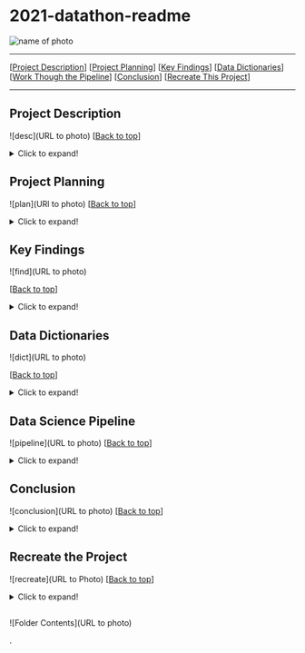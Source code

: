 # 2021-datathon-readme
<a name="top"></a>
![name of photo](url_to_photo)

***
[[Project Description](#project_description)]
[[Project Planning](#planning)]
[[Key Findings](#findings)]
[[Data Dictionaries](#dictionary)]
[[Work Though the Pipeline](#pipeline)]
[[Conclusion](#conclusion)]
[[Recreate This Project](#recreate)]
___


## <a name="project_description"></a> Project Description
![desc](URL to photo)
[[Back to top](#top)]

<details>
  <summary>Click to expand!</summary>

### Description
- Using the SAWS data set we minimized it to only include the medical center zip code (78229). We will be using this focused SAWS data and using it in conjunction with the COSA Medical Center Air/Weather/Flood/Sound data set to see how the these affects water consumption in the area as well as one another. We will also be doing individual analysis on each data set. For the SAWS data set we aim to find the consumption based on the residential water consumption through the year. For the COSA Air Quality we want to see the quality throughout the days and weeks.

### Goals
- Find out if there is a link between air quality and water consumption in the medical center
- See if the air quality sensor is beneficial to SA.
- See water consumption use time analysis.
- Find peak water consumption times (so in the future what can the city do to combat the peak)
- Find peak poor air quality times/days (so in the future what can the city do to combat the peak)

</details>
    
    
## <a name="planning"></a> Project Planning
![plan](URl to photo)
[[Back to top](#top)]

<details>
  <summary>Click to expand!</summary>

### Projet Outline:
    
- Acquisiton of data
- Prepare and clean data with python - Jupyter Labs
    - Drop
    - Rename
    - Create
    - Dummies
    - Etc.
- Explore data:
    - What are the features?
    - Null values:
        - Are the fixable or should they just be deleted.
    - Categorical or continuous values.
    - Make graphs that show:
        - At least 2.
- Run statistical analysis:
    - At least 2.
        
### Hypothesis/Questions
- There is a relationship between sound and air quality (louder sound - construction, traffic, etc)
- The hotter it is the more water consumption there is.
- What is water consumption like during storms vs sunny days?
- Are there spikes in air quality at certain times or days?
- Is air quality and water consumption worse on the weekends?
- How is the air quality after it floods?
- What type of weather has the best air quality?
- As air quality gets worse water consumption goes up.
- Does air quality influence water consumption?


</details>

    
## <a name="findings"></a> Key Findings
![find](URL to photo)

[[Back to top](#top)]

<details>
  <summary>Click to expand!</summary>

### Explore:
- 
    
    
### Stats
- Stat Test 1: 
    - which test:
        - reject of accept null

            
- Stat Test 2: 
    - which test:
        - reject of accept null
    

### Modeling:
- Baseline:
    - 
- Models Made:
    - 
- Best Model:
    - 
- Model testing:
    - 
- Performance:
    - 

***

    
</details>

## <a name="dictionary"></a> Data Dictionaries
![dict](URL to photo)

[[Back to top](#top)]

<details>
  <summary>Click to expand!</summary>

### SAWS
    
| Attribute | Definition | Data Type |
| ----- | ----- | ----- | 
| Record | #	Unique Record Number (used to cross reference SAWS internal dataset) | Data Type |
| Prefix | Compass direction associated with street name (N, S, E, W, NE, NW, SE, SW or blank) | Data Type |
| Service Location | Name of street where residential type service account is located | Data Type |
| Suffix | Type associated with street name (ST, RD, DR, CT, LOOP, PKWY, BLVD… etc.) | Data Type |
| ZIP Code | 5-digit zip codes associated with service location | Data Type |
| 17-JAN to 17-DEC | Gallons billed to Customer Account for service location in each month of 2017 | Data Type |
| 18-JAN to 18-DEC | Gallons billed to Customer Account for service location in each month of 2018 | Data Type |
| 19-JAN to 19-DEC | Gallons billed to Customer Account for service location in each month of 2019 | Data Type |
| 20-JAN to 20-DEC | Gallons billed to Customer Account for service location in each month of 2020 | Data Type |

### COSA Air
    
| Attribute | Definition | Data Type |
| ----- | ----- | ----- | 
| DateTime | Date and Time when the value was read by the sensor in local time | Data Type |
| Pm1_0 | Microgram per meter cube of inhalable particles with diameter smaller than 1 Micron | Data Type |
| Pm2_5 | Microgram per meter cube of inhalable particles with diameter smaller 2.5 Micron | Data Type |
| Pm10 | Microgram per meter cube of inhalable particles with diameter smaller 10 Micron | Data Type |
| SO2 | Sulfuric Dioxide concentration in PPM (parts per million) | Data Type |
| O3 | Ozone concentration in PPM (parts per million) | Data Type |
| CO | Carbone Monoxide concentration in PPM (parts per million) | Data Type |
| NO2 | Nitrogen Dioxide concentration in PPM (parts per million) | Data Type |
| AlertTriggered | A list of measurements that triggered an alert. | Data Type |
| SensorStatus | Indicates the status of the sensor when the reading was taken. | Data Type |


### COSA Flood
    
| Attribute | Definition | Data Type |
| ----- | ----- | ----- | 
| DateTime | Date and Time when the value was read by the sensor in local time | Data Type |
| Temp(c) | Temperature at sensor in deg C | Data Type |
| Temp(F) | Temperature at sensor in deg F | Data Type |
| DistToWL(ft) | Distance from sensor to water level in ft | Data Type |
| DistToWL(m) | Distance from sensor to water level in m | Data Type |
| DistToDF(ft) | Distance from sensor to dry floor of river, creek etc. (ft) | Data Type |
| DistToDF(m) | Distance from sensor to dry floor of river, creek etc. (m) | Data Type |
| AlertTriggered | Y, N value if sensor supports water level alerts and alert was triggered.   | Data Type |
| SensorStatus | Indicates the status of the sensor when the reading was taken. | Data Type |


### COSA Sound
    
| Attribute | Definition | Data Type |
| ----- | ----- | ----- | 
| DateTime | Date and Time when the value was read by the sensor in local time | Data Type |
| NoiseLevel(db) | Noise level in decibels (db) | Data Type |
| AlertTriggered | Y, N value if sensor supports alert levels and alert was triggered. | Data Type |
| SensorStatus | Indicates the status of the sensor when the reading was taken. | Data Type |
  

### COSA Weather
    
| Attribute | Definition | Data Type |
| ----- | ----- | ----- | 
| DateTime | Date and Time when the value was read by the sensor in local time | Data Type |
| Temp(c) | Ambient air temperature in deg C | Data Type |
| Temp(F) | Ambient air temperature in deg F | Data Type |
| Humidity(%) | % Relative Humidity (RH) | Data Type |
| DewPoint(c) | Due point in deg C | Data Type |
| DewPoint(F) | Due point in deg F | Data Type |
| Pressure(Pa) | Atmospheric pressure in Pascal (Pa) | Data Type |
| AlertTriggered | A list of measurements that triggered an alert. | Data Type |
| SensorStatus | Indicates the status of the sensor when the reading was taken. | Data Type |
  

***
</details>

## <a name="pipeline"></a> Data Science Pipeline
![pipeline](URL to photo)
[[Back to top](#top)]

<details>
  <summary>Click to expand!</summary>

### Acquire Data:
- 
    
### Prepare Data
- 

### Exploration Findings:
- 

### Stats Test 1:
- What is the test?
    - 
- Why use this test?
    - 
- What is being compared?
    - 
- Reject the null or fail to reject
    - 
- What was learned:
    - 

### Stats Test 2:
- What is the test?
    - 
- Why use this test?
    - 
- What is being compared?
    - 
- Reject the null or fail to reject
    - 
- What was learned:
    - 
    
### Stats Test 3:
- What is the test?
    - 
- Why use this test?
    - 
- What is being compared?
    - 
- Reject the null or fail to reject
    - 
- What was learned:
    - 


***
​
    
</details>    


## <a name="conclusion"></a> Conclusion
![conclusion](URL to photo)
[[Back to top](#top)]
<details>
  <summary>Click to expand!</summary>

I found....

With further time...

I recommend...


</details>  


## <a name="Recreate This Project"></a> Recreate the Project
![recreate](URL to Photo)
[[Back to top](#top)]

<details>
  <summary>Click to expand!</summary>

### 1. Getting started

    
Good luck I hope you enjoy your project!

</details>
    


## 

![Folder Contents](URL to photo)


>>>>>>>>>>>>>>>
.


